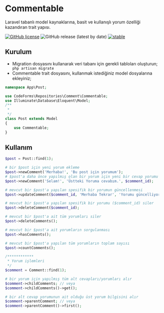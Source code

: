 # Commentable
Laravel tabanlı model kaynaklarına, basit ve kullanışlı yorum özelliği kazandıran trait yapısı.

[![GitHub license](https://img.shields.io/github/license/codeforms/Commentable)](https://github.com/codeforms/Commentable/blob/master/LICENSE)
![GitHub release (latest by date)](https://img.shields.io/github/v/release/codeforms/Commentable)
[![stable](http://badges.github.io/stability-badges/dist/stable.svg)](https://github.com/codeforms/Commentable/releases)

## Kurulum
* Migration dosyasını kullanarak veri tabanı için gerekli tabloları oluşturun;
``` php artisan migrate```
* Commentable trait dosyasını, kullanmak istediğiniz model dosyalarına ekleyiniz;
```php
namespace App\Post;

use CodeForms\Repositories\Comment\Commentable;
use Illuminate\Database\Eloquent\Model;
/**
 * 
 */
class Post extends Model 
{
	use Commentable;
}
```

## Kullanım
```php
$post = Post::find(1);

# bir $post için yeni yorum ekleme
$post->newComment('Merhaba!', 'Bu post için yorumum');
# $post'a daha önce yapılmış olan bir yorum için yeni bir cevap yorumu eklenecekse
$post->newComment('Selam!', 'Üstteki Yoruma cevabım.', $comment_id); 

# mevcut bir $post'a yapılan spesifik bir yorumun güncellenmesi
$post->updateComment($comment_id, 'Merhaba Tekrar', 'Yorumu güncelliyorum');

# mevcut bir $post'a yapılan spesifik bir yorumu ($comment_id) siler
$post->deleteComment($comment_id);

# mevcut bir $post'a ait tüm yorumları siler
$post->deleteComments();

# mevcut bir $post'a ait yorumların sorgulanması
$post->hasComments();

# mevcut bir $post'a yapılan tüm yorumların toplam sayısı
$post->countComments();

/************
 * Yorum işlemleri
 */
$comment = Comment::find(1);

# bir yorum için yapılmış tüm alt cevapları/yorumları alır
$comment->childComments; // veya
$comment->childComments()->get();

# bir alt cevap yorumunun ait olduğu üst yorum bilgisini alır
$comment->parentComment; // veya
$comment->parentComment()->first();
``` 
